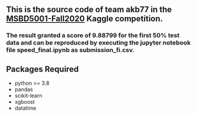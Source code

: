 ## This is the source code of team **akb77** in the [MSBD5001-Fall2020](https://www.kaggle.com/c/msbd5001-fall2020/overview) Kaggle competition.

### The result granted a score of **9.88799** for the first 50% test data and can be reproduced by executing the jupyter notebook file **speed_final.ipynb** as **submission_fi.csv**. 

## Packages Required
* python >= 3.8
* pandas
* scikit-learn
* xgboost
* datatime
